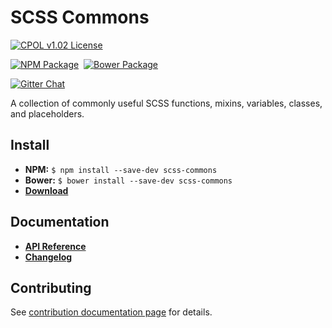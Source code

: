 SCSS Commons
=================================================

[![CPOL v1.02 License](https://img.shields.io/badge/license-CPOL--1.02-blue.svg?style=flat-square)](https://github.com/bsara/scss-commons/blob/master/LICENSE.md)

[![NPM Package](https://img.shields.io/npm/v/scss-commons.svg?style=flat-square)](https://www.npmjs.com/package/scss-commons)&nbsp;
[![Bower Package](https://img.shields.io/bower/v/scss-commons.svg?style=flat-square)](http://bower.io/search/?q=scss-commons)

[![Gitter Chat](https://badges.gitter.im/JOIN%20CHAT.svg)](https://gitter.im/bsara/scss-commons)


A collection of commonly useful SCSS functions, mixins, variables, classes, and placeholders.



## Install

- **NPM:** `$ npm install --save-dev scss-commons`
- **Bower:** `$ bower install --save-dev scss-commons`
- [**Download**](https://github.com/bsara/scss-commons/releases)



## Documentation

* **[API Reference](http://bsara.github.io/scss-commons)**
* **[Changelog](https://github.com/bsara/scss-commons/blob/master/CHANGELOG.md)**



## Contributing

See [contribution documentation page](https://github.com/bsara/scss-commons/blob/master/CONTRIBUTING.md) for details.
